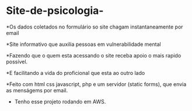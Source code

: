 ﻿# Site-de-psicologia-
 *Os dados coletados no formulário so site chagam instantaneamente  por email 
 
*Site informativo que auxilia pessoas em vulnerabilidade mental

*Fazendo que o quem esta acessando o site receba apoio o mais rapido possível.

*E facilitando a vida do proficional que esta ao outro lado

*Feito com html css javascript, php e um servidor (static forms), que envia as menságems por email. 

*  Tenho esse projeto rodando em AWS.
